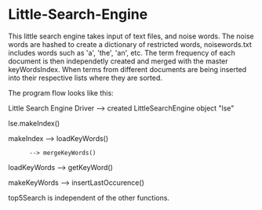 # Little-Search-Engine

This little search engine takes input of text files, and noise words.
The noise words are hashed to create a dictionary of restricted words, noisewords.txt includes words such as 'a', 'the', 'an', etc.
The term frequency of each document is then independetly created and merged with the master keyWordsIndex.
When terms from different documents are being inserted into their respective lists where they are sorted. 

The program flow looks like this:

Little Search Engine Driver --> created LittleSearchEngine object "lse"

lse.makeIndex()

makeIndex --> loadKeyWords()

          --> mergeKeyWords()
          
loadKeyWords --> getKeyWord()

makeKeyWords --> insertLastOccurence()

top5Search is independent of the other functions. 
